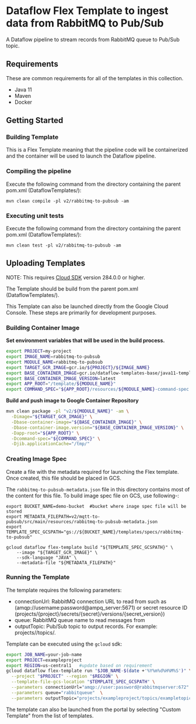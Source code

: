 # Dataflow Flex Template to ingest data from RabbitMQ to Pub/Sub

A Dataflow pipeline to stream records from RabbitMQ queue to Pub/Sub topic.

## Requirements

These are common requirements for all of the templates in this collection.

*   Java 11
*   Maven
*   Docker

## Getting Started

### Building Template

This is a Flex Template meaning that the pipeline code will be containerized and
the container will be used to launch the Dataflow pipeline.

### Compiling the pipeline

Execute the following command from the directory containing the parent pom.xml
(DataflowTemplates/):

```shell
mvn clean compile -pl v2/rabbitmq-to-pubsub -am
```

### Executing unit tests

Execute the following command from the directory containing the parent pom.xml
(DataflowTemplates/):

```shell
mvn clean test -pl v2/rabbitmq-to-pubsub -am
```

## Uploading Templates

NOTE: This requires [Cloud SDK](https://cloud.google.com/sdk/downloads) version
284.0.0 or higher.

The Template should be build from the parent pom.xml (DataflowTemplates/).

This Template can also be launched directly from the Google Cloud Console. These
steps are primarily for development purposes.

### Building Container Image

__Set environment variables that will be used in the build process.__

```sh
export PROJECT=my-project
export IMAGE_NAME=rabbitmq-to-pubsub
export MODULE_NAME=rabbitmq-to-pubsub
export TARGET_GCR_IMAGE=gcr.io/${PROJECT}/${IMAGE_NAME}
export BASE_CONTAINER_IMAGE=gcr.io/dataflow-templates-base/java11-template-launcher-base
export BASE_CONTAINER_IMAGE_VERSION=latest
export APP_ROOT="/template/${MODULE_NAME}"
export COMMAND_SPEC="${APP_ROOT}/resources/${MODULE_NAME}-command-spec.json"
```

__Build and push image to Google Container Repository__

```sh
mvn clean package -pl "v2/${MODULE_NAME}" -am \
  -Dimage="${TARGET_GCR_IMAGE}" \
  -Dbase-container-image="${BASE_CONTAINER_IMAGE}" \
  -Dbase-container-image.version="${BASE_CONTAINER_IMAGE_VERSION}" \
  -Dapp-root="${APP_ROOT}" \
  -Dcommand-spec="${COMMAND_SPEC}" \
  -Djib.applicationCache="/tmp/"
```

### Creating Image Spec

Create a file with the metadata required for launching the Flex template. Once
created, this file should be placed in GCS.

The `rabbitmq-to-pubsub-metadata.json` file in this directory
contains most of the content for this file. To build image spec file on GCS, use following-:
```shell
export BUCKET_NAME=demo-bucket  #bucket where inage spec file will be stored
export METADATA_FILEPATH=v2/mqtt-to-pubsub/src/main/resources/rabbitmq-to-pubsub-metadata.json
export TEMPLATE_SPEC_GCSPATH="gs://${BUCKET_NAME}/templates/specs/rabbitmq-to-pubsub"

gcloud dataflow flex-template build "${TEMPLATE_SPEC_GCSPATH}" \
    --image "${TARGET_GCR_IMAGE}" \
    --sdk-language "JAVA" \
    --metadata-file "${METADATA_FILEPATH}"
```

### Running the Template

The template requires the following parameters:

* connectionUrl: RabbitMQ connection URL to read from such as 
(amqp://username:password@ampq_server:5671) or
secret resource ID (projects/{project}/secrets/{secret}/versions/{secret_version})
* queue: RabbitMQ queue name to read messages from
* outputTopic: Pub/Sub topic to output records. For example: 
  projects/<project-id>/topics/<topic-name>.

Template can be executed using the `gcloud` sdk:

```sh
export JOB_NAME=your-job-name
export PROJECT=exampleproject
export REGION=us-central1   #update based on requirement
gcloud dataflow flex-template run "$JOB_NAME-$(date +'%Y%m%d%H%M%S')" \
  --project "$PROJECT" --region "$REGION" \
  --template-file-gcs-location "$TEMPLATE_SPEC_GCSPATH" \
  --parameters connectionUrl="amqp://user:password@rabbitmqserver:672" \
  --parameters queue="rabbitqueue"  \
  --parameters outputTopic="projects/exampleproject/topics/exampletopic" \  
```
The template can also be launched from the portal by selecting "Custom Template"
from the list of templates.
